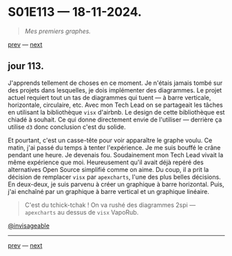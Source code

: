 # S01E113 — 18-11-2024.

> *Mes premiers graphes.*

[prev](S01E112-17-11-2024.md) — [next](S01E01-29-07-2024.md)     

## jour 113.

J'apprends tellement de choses en ce moment. Je n'étais jamais tombé sur des projets dans lesquelles, je dois implémenter des diagrammes. Le projet actuel requiert tout un tas de diagrammes qui tuent — à barre verticale, horizontale, circulaire, etc. Avec mon Tech Lead on se partageait les tâches en utilisant la bibliothèque `visx` d'airbnb. Le design de cette bibliothèque est chiadé à souhait. Ce qui donne directement envie de l'utiliser — derrière ça utilise `d3` donc conclusion c'est du solide.

Et pourtant, c'est un casse-tête pour voir apparaître le graphe voulu. Ce matin, j'ai passé du temps à tenter l'expérience. Je me suis bouffé le crâne pendant une heure. Je devenais fou. Soudainement mon Tech Lead vivait la même expérience que moi. Heureusement qu'il avait déjà repéré des alternatives Open Source simplifié comme on aime. Du coup, il a prit la décision de remplacer `visx` par `apexcharts`, l'une des plus belles décisions. En deux-deux, je suis parvenu à créer un graphique à barre horizontal. Puis, j'ai enchaîné par un graphique à barre vertical et un graphique linéaire. 

> C'est du tchick-tchak ! On va rushé des diagrammes 2spi — `apexcharts` au dessus de `visx` VapoRub.

[@invisageable](https://twitter.com/invisageable)   

---

[prev](S01E112-17-11-2024.md) — [next](S01E01-29-07-2024.md)   
